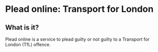 Plead online: Transport for London
==================================


## What is it?

Plead online is a service to plead guilty or not guilty to a Transport for London (TfL) offence.